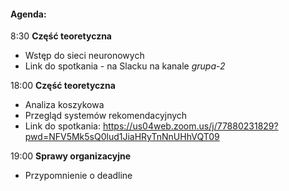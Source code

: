 #### Agenda:
8:30 **Część teoretyczna**
- Wstęp do sieci neuronowych 
- Link do spotkania - na Slacku na kanale *grupa-2*

18:00 **Część teoretyczna**
- Analiza koszykowa
- Przegląd systemów rekomendacyjnych
- Link do spotkania: https://us04web.zoom.us/j/77880231829?pwd=NFV5Mk5sQ0lud1JiaHRyTnNnUHhVQT09

19:00 **Sprawy organizacyjne**
- Przypomnienie o deadline
